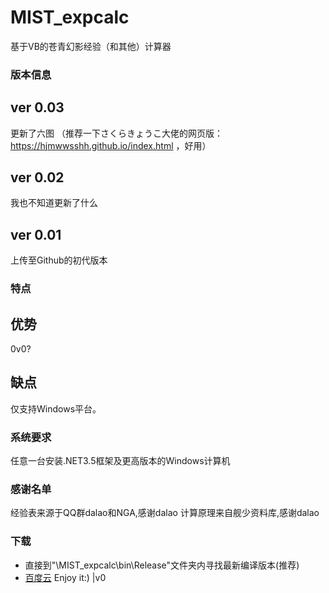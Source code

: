 # MIST_expcalc
基于VB的苍青幻影经验（和其他）计算器
### 版本信息
## ver 0.03
更新了六图
（推荐一下さくらきょうこ大佬的网页版：https://hjmwwsshh.github.io/index.html ，好用）
## ver 0.02
我也不知道更新了什么
## ver 0.01
上传至Github的初代版本
### 特点
## 优势
0v0?
## 缺点
仅支持Windows平台。
### 系统要求
任意一台安装.NET3.5框架及更高版本的Windows计算机
### 感谢名单
 经验表来源于QQ群dalao和NGA,感谢dalao
 计算原理来自舰少资料库,感谢dalao
### 下载
- 直接到"\MIST_expcalc\bin\Release\"文件夹内寻找最新编译版本(推荐)
- [百度云](https://pan.baidu.com/s/1dYBdtHY2JsH2QlKm3PDCZw)
 Enjoy it:) |v0

